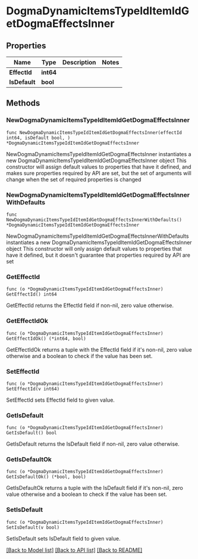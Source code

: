 # DogmaDynamicItemsTypeIdItemIdGetDogmaEffectsInner

## Properties

Name | Type | Description | Notes
------------ | ------------- | ------------- | -------------
**EffectId** | **int64** |  | 
**IsDefault** | **bool** |  | 

## Methods

### NewDogmaDynamicItemsTypeIdItemIdGetDogmaEffectsInner

`func NewDogmaDynamicItemsTypeIdItemIdGetDogmaEffectsInner(effectId int64, isDefault bool, ) *DogmaDynamicItemsTypeIdItemIdGetDogmaEffectsInner`

NewDogmaDynamicItemsTypeIdItemIdGetDogmaEffectsInner instantiates a new DogmaDynamicItemsTypeIdItemIdGetDogmaEffectsInner object
This constructor will assign default values to properties that have it defined,
and makes sure properties required by API are set, but the set of arguments
will change when the set of required properties is changed

### NewDogmaDynamicItemsTypeIdItemIdGetDogmaEffectsInnerWithDefaults

`func NewDogmaDynamicItemsTypeIdItemIdGetDogmaEffectsInnerWithDefaults() *DogmaDynamicItemsTypeIdItemIdGetDogmaEffectsInner`

NewDogmaDynamicItemsTypeIdItemIdGetDogmaEffectsInnerWithDefaults instantiates a new DogmaDynamicItemsTypeIdItemIdGetDogmaEffectsInner object
This constructor will only assign default values to properties that have it defined,
but it doesn't guarantee that properties required by API are set

### GetEffectId

`func (o *DogmaDynamicItemsTypeIdItemIdGetDogmaEffectsInner) GetEffectId() int64`

GetEffectId returns the EffectId field if non-nil, zero value otherwise.

### GetEffectIdOk

`func (o *DogmaDynamicItemsTypeIdItemIdGetDogmaEffectsInner) GetEffectIdOk() (*int64, bool)`

GetEffectIdOk returns a tuple with the EffectId field if it's non-nil, zero value otherwise
and a boolean to check if the value has been set.

### SetEffectId

`func (o *DogmaDynamicItemsTypeIdItemIdGetDogmaEffectsInner) SetEffectId(v int64)`

SetEffectId sets EffectId field to given value.


### GetIsDefault

`func (o *DogmaDynamicItemsTypeIdItemIdGetDogmaEffectsInner) GetIsDefault() bool`

GetIsDefault returns the IsDefault field if non-nil, zero value otherwise.

### GetIsDefaultOk

`func (o *DogmaDynamicItemsTypeIdItemIdGetDogmaEffectsInner) GetIsDefaultOk() (*bool, bool)`

GetIsDefaultOk returns a tuple with the IsDefault field if it's non-nil, zero value otherwise
and a boolean to check if the value has been set.

### SetIsDefault

`func (o *DogmaDynamicItemsTypeIdItemIdGetDogmaEffectsInner) SetIsDefault(v bool)`

SetIsDefault sets IsDefault field to given value.



[[Back to Model list]](../README.md#documentation-for-models) [[Back to API list]](../README.md#documentation-for-api-endpoints) [[Back to README]](../README.md)


